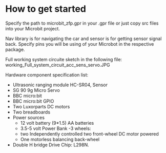 How to get started
==================

Specify the path to microbit_zfp.gpr in your .gpr file or  just copy src files into your Microbit project.

Nav library is for navigating the car and sensor is for getting sensor signal back. Specify pins you will be using of your Microbot in the respective package.

Full working  system circuite sketch in the following file: working_Full_system_circuit_acc_sens_servo.JPG

Hardware component specification list:
- Ultrasonic ranging module HC-SR04, Sensor
- SG 90 9g Micro Servo
- BBC micro:bit
- BBC micro:bit GPIO
- Two Luxorparts DC motors
- Two breadboards
- Power sources 
    - 12 volt battery (9*1.5) AA batteries
    - 3.5-5 volt Power Bank
-3 wheels:
  - two Independently controlled two front-wheel DC motor powered
  - One motorless balancing back-wheel
- Double H bridge Drive Chip: L298N.



